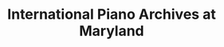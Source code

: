 ---
layout: repo
title: "International Piano Archives at Maryland"
id: 1802
permalink: repos/1802/
---